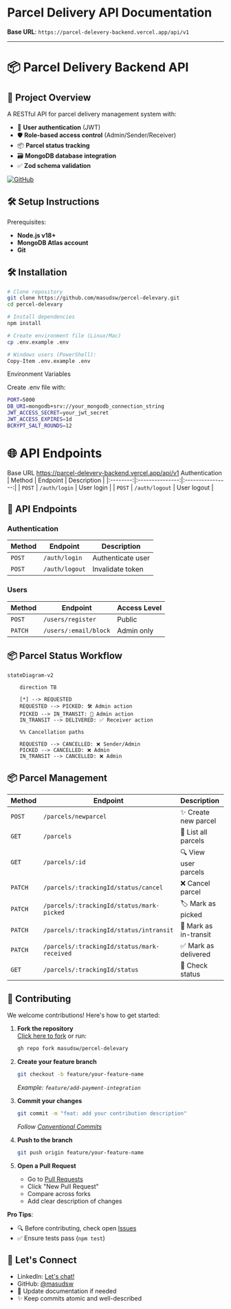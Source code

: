 # Parcel Delivery API Documentation

**Base URL**: `https://parcel-delevery-backend.vercel.app/api/v1`

---


# 📦 Parcel Delivery Backend API

## 🚀 Project Overview
A RESTful API for parcel delivery management system with:

- 🔐 **User authentication** (JWT)
- 🛡️ **Role-based access control** (Admin/Sender/Receiver)
- 📦 **Parcel status tracking**
- 🗃️ **MongoDB database integration**
- ✅ **Zod schema validation**

[![GitHub](https://img.shields.io/badge/GitHub-Repository-blue)](https://github.com/masudsw/percel-delevary)

## 🛠️ Setup Instructions

Prerequisites:

- **Node.js v18+**
- **MongoDB Atlas account**
- **Git**

## 🛠️ Installation

```bash
# Clone repository
git clone https://github.com/masudsw/percel-delevary.git
cd percel-delevary

# Install dependencies
npm install

# Create environment file (Linux/Mac)
cp .env.example .env

# Windows users (PowerShell):
Copy-Item .env.example .env
```
Environment Variables

Create .env file with:

```bash
PORT=5000
DB_URI=mongodb+srv://your_mongodb_connection_string
JWT_ACCESS_SECRET=your_jwt_secret
JWT_ACCESS_EXPIRES=1d
BCRYPT_SALT_ROUNDS=12
```
# 🌐 API Endpoints
Base URL
https://parcel-delevery-backend.vercel.app/api/v1
Authentication
| Method   | Endpoint        | Description      |
|:--------:|:---------------:|:----------------:|
| `POST`   | `/auth/login`   | User login       |
| `POST`   | `/auth/logout`  | User logout      |

## 🔌 API Endpoints

### Authentication
| Method   | Endpoint        | Description      |
|----------|----------------|------------------|
| `POST`   | `/auth/login`  | Authenticate user |
| `POST`   | `/auth/logout` | Invalidate token  |

### Users
| Method   | Endpoint              | Access Level |
|----------|-----------------------|--------------|
| `POST`   | `/users/register`     | Public       |
| `PATCH`  | `/users/:email/block` | Admin only   |

## 📦 Parcel Status Workflow

```mermaid
stateDiagram-v2

    direction TB
   
    [*] --> REQUESTED
    REQUESTED --> PICKED: 🛠️ Admin action
    PICKED --> IN_TRANSIT: 🚚 Admin action
    IN_TRANSIT --> DELIVERED: ✅ Receiver action
    
    %% Cancellation paths
  
    REQUESTED --> CANCELLED: ❌ Sender/Admin
    PICKED --> CANCELLED: ❌ Admin
    IN_TRANSIT --> CANCELLED: ❌ Admin
```


## 📦 Parcel Management

| Method   | Endpoint                                      | Description                  | 👤 Auth Level       |
|----------|-----------------------------------------------|------------------------------|---------------------|
| `POST`   | `/parcels/newparcel`                          | ✨ Create new parcel         | Sender              |
| `GET`    | `/parcels`                                    | 📜 List all parcels          | Admin               |
| `GET`    | `/parcels/:id`                                | 🔍 View user parcels         | Sender              |
| `PATCH`  | `/parcels/:trackingId/status/cancel`          | ❌ Cancel parcel             | Sender/Admin        |
| `PATCH`  | `/parcels/:trackingId/status/mark-picked`     | 🏷️ Mark as picked           | Admin               |
| `PATCH`  | `/parcels/:trackingId/status/intransit`       | 🚚 Mark as in-transit        | Admin               |
| `PATCH`  | `/parcels/:trackingId/status/mark-received`   | ✅ Mark as delivered         | Receiver            |
| `GET`    | `/parcels/:trackingId/status`                 | 🔎 Check status              | Public              |

## 🤝 Contributing

We welcome contributions! Here's how to get started:

1. **Fork the repository**  
   [Click here to fork](https://github.com/masudsw/percel-delevary/fork) or run:
   ```bash
   gh repo fork masudsw/percel-delevary
   ```

2. **Create your feature branch**  
   ```bash
   git checkout -b feature/your-feature-name
   ```
   *Example: `feature/add-payment-integration`*

3. **Commit your changes**  
   ```bash
   git commit -m "feat: add your contribution description"
   ```
   *Follow [Conventional Commits](https://www.conventionalcommits.org/)*

4. **Push to the branch**  
   ```bash
   git push origin feature/your-feature-name
   ```

5. **Open a Pull Request**  
   - Go to [Pull Requests](https://github.com/masudsw/percel-delevary/pulls)
   - Click "New Pull Request"
   - Compare across forks
   - Add clear description of changes

**Pro Tips**:
- 🔍 Before contributing, check open [Issues](https://github.com/masudsw/percel-delevary/issues)
- ✅ Ensure tests pass (`npm test`)


## 🚀 Let's Connect  
- LinkedIn: [Let's chat!](https://www.linkedin.com/in/golam-mustafa-masud)  
- GitHub: [@masudsw](https://github.com/masudsw)
- 📝 Update documentation if needed
- ✨ Keep commits atomic and well-described
